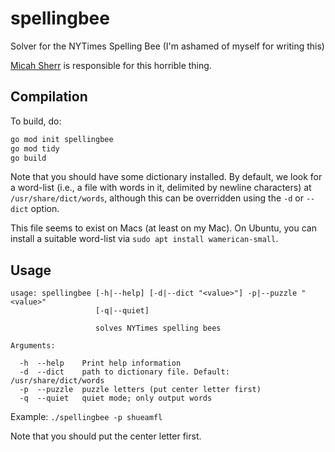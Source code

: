 # spellingbee
Solver for the NYTimes Spelling Bee (I'm ashamed of myself for writing this)

[Micah Sherr](mailto:msherr@cs.georgetown.edu) is responsible for this horrible thing.


## Compilation

To build, do:

```bash
go mod init spellingbee
go mod tidy
go build
```

Note that you should have some dictionary installed.  By default, we look for a word-list (i.e., a file with words in it, delimited by newline characters) at `/usr/share/dict/words`, although this can be overridden using the `-d` or `--dict` option.

This file seems to exist on Macs (at least on my Mac).  On Ubuntu, you can install a suitable word-list via `sudo apt install wamerican-small`.


## Usage

```
usage: spellingbee [-h|--help] [-d|--dict "<value>"] -p|--puzzle "<value>"
                   [-q|--quiet]

                   solves NYTimes spelling bees

Arguments:

  -h  --help    Print help information
  -d  --dict    path to dictionary file. Default: /usr/share/dict/words
  -p  --puzzle  puzzle letters (put center letter first)
  -q  --quiet   quiet mode; only output words
  ```
  
  Example:
  `./spellingbee -p shueamfl`
  
  Note that you should put the center letter first.

